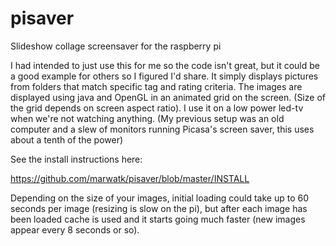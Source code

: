 pisaver
=======

Slideshow collage screensaver for the raspberry pi

I had intended to just use this for me so the code isn't great, but it could be a good example for others so I figured I'd share. It simply displays pictures from folders that match specific tag and rating criteria. The images are displayed using java and OpenGL in an animated grid on the screen. (Size of the grid depends on screen aspect ratio). I use it on a low power led-tv when we're not watching anything. (My previous setup was an old computer and a slew of monitors running Picasa's screen saver, this uses about a tenth of the power)

See the install instructions here:

https://github.com/marwatk/pisaver/blob/master/INSTALL

Depending on the size of your images, initial loading could take up to 60 seconds per image (resizing is slow on the pi), but after each image has been loaded cache is used and it starts going much faster (new images appear every 8 seconds or so).
